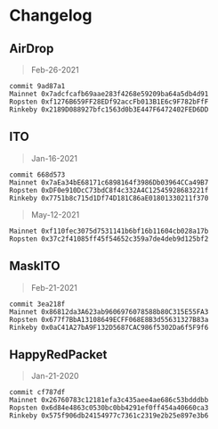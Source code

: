 # Changelog

## AirDrop

> Feb-26-2021

```plain
commit 9ad87a1
Mainnet 0x7adcfcafb69aae283f4268e59209ba64a5db4d91
Ropsten 0xf1276B659FF28EDf92accFb013B1E6c9F782bFfF
Rinkeby 0x2189D088927bfc1563d0b3E447F6472402FED6DD
```

## ITO

> Jan-16-2021

```plain
commit 668d573
Mainnet 0x7aEa34bE68171c6898164f3986Db03964CCa49B7
Ropsten 0xDF0e910DcC73bdC8f4c332A4C12545928683221f
Rinkeby 0x7751b8c715d1Df74D181C86aE01801330211f370
```

> May-12-2021

```plain
Mainnet 0xf110fec3075d7531141b6bf16b11604cb028a17b
Ropsten 0x37c2f41085ff45f54652c359a7de4deb9d125bf2
```

## MaskITO

> Feb-21-2021

```plain
commit 3ea218f
Mainnet 0x86812da3A623ab9606976078588b80C315E55FA3
Ropsten 0x677f7BbA13108649ECFF068E8B3d55631327B83a
Rinkeby 0x0aC41A27bA9F132D5687CAC986f5302Da6f5F9f6
```

## HappyRedPacket

> Jan-21-2020

```plain
commit cf787df
Mainnet 0x26760783c12181efa3c435aee4ae686c53bdddbb
Ropsten 0x6d84e4863c0530bc0bb4291ef0ff454a40660ca3
Rinkeby 0x575f906db24154977c7361c2319e2b25e897e3b6
```
